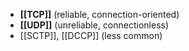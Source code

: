 - **[[TCP]]** (reliable, connection-oriented) 
- **[[UDP]]** (unreliable, connectionless) 
- [[SCTP]], [[DCCP]] (less common)